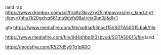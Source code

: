 

land rap
https://www.dropbox.com/scl/fi/a9z3kivzxv25ln0payvxs/mix_land.zip?rlkey=7nhu7k20gxlyq661tnu9dvfs9&st=hx0hn0jj&dl=1


gta
https://www.mediafire.com/file/sp9spfj3nocf15l/SGTA50015.bak/file


https://www.mediafire.com/file/9d4shbp6t3sbvud/SGTA50015/file
land

https://modsfire.com/R527d5y9Tg1pR0O
